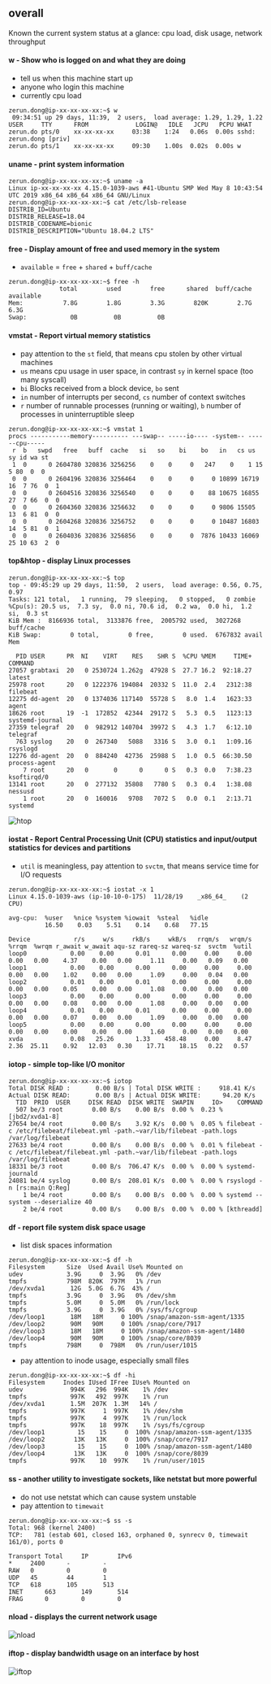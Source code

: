 ## overall
Known the current system status at a glance: cpu load, disk usage, network throughput

#### w - Show who is logged on and what they are doing
* tell us when this machine start up
* anyone who login this machine
* currently cpu load
```shell
zerun.dong@ip-xx-xx-xx-xx:~$ w
 09:34:51 up 29 days, 11:39,  2 users,  load average: 1.29, 1.29, 1.22
USER     TTY      FROM             LOGIN@   IDLE   JCPU   PCPU WHAT
zerun.do pts/0    xx-xx-xx-xx     03:38    1:24   0.06s  0.00s sshd: zerun.dong [priv]
zerun.do pts/1    xx-xx-xx-xx     09:30    1.00s  0.02s  0.00s w
```

#### uname - print system information
```shell
zerun.dong@ip-xx-xx-xx-xx:~$ uname -a
Linux ip-xx-xx-xx-xx 4.15.0-1039-aws #41-Ubuntu SMP Wed May 8 10:43:54 UTC 2019 x86_64 x86_64 x86_64 GNU/Linux
zerun.dong@ip-xx-xx-xx-xx:~$ cat /etc/lsb-release
DISTRIB_ID=Ubuntu
DISTRIB_RELEASE=18.04
DISTRIB_CODENAME=bionic
DISTRIB_DESCRIPTION="Ubuntu 18.04.2 LTS"
```

#### free - Display amount of free and used memory in the system
* `available` = `free` + `shared` + `buff/cache`
```shell
zerun.dong@ip-xx-xx-xx-xx:~$ free -h
              total        used        free      shared  buff/cache   available
Mem:           7.8G        1.8G        3.3G        820K        2.7G        6.3G
Swap:            0B          0B          0B
```

#### vmstat - Report virtual memory statistics
* pay attention to the `st` field, that means cpu stolen by other virtual machines
* `us` means cpu usage in user space, in contrast `sy` in kernel space (too many syscall)
* `bi` Blocks received from a block device, `bo` sent
* `in` number of interrupts per second, `cs` number of context switches
* `r` number of runnable processes (running or waiting), `b` number of processes in uninterruptible sleep
```shell
zerun.dong@ip-xx-xx-xx-xx:~$ vmstat 1
procs -----------memory---------- ---swap-- -----io---- -system-- ------cpu-----
 r  b   swpd   free   buff  cache   si   so    bi    bo   in   cs us sy id wa st
 1  0      0 2604780 320836 3256256    0    0     0   247    0    1 15  5 80  0  0
 0  0      0 2604196 320836 3256464    0    0     0     0 10899 16719 16  7 76  0  1
 0  0      0 2604516 320836 3256540    0    0     0    88 10675 16855 27  7 66  0  0
 0  0      0 2604360 320836 3256632    0    0     0     0 9806 15505 13  6 81  0  0
 0  0      0 2604268 320836 3256752    0    0     0     0 10487 16803 14  5 81  0  1
 0  0      0 2604036 320836 3256856    0    0     0  7876 10433 16069 25 10 63  2  0
```

#### top&htop - display Linux processes
```shell
zerun.dong@ip-xx-xx-xx-xx:~$ top
top - 09:45:29 up 29 days, 11:50,  2 users,  load average: 0.56, 0.75, 0.97
Tasks: 121 total,   1 running,  79 sleeping,   0 stopped,   0 zombie
%Cpu(s): 20.5 us,  7.3 sy,  0.0 ni, 70.6 id,  0.2 wa,  0.0 hi,  1.2 si,  0.3 st
KiB Mem :  8166936 total,  3133876 free,  2005792 used,  3027268 buff/cache
KiB Swap:        0 total,        0 free,        0 used.  6767832 avail Mem

  PID USER      PR  NI    VIRT    RES    SHR S  %CPU %MEM     TIME+ COMMAND
27057 grabtaxi  20   0 2530724 1.262g  47928 S  27.7 16.2  92:18.27 latest
25978 root      20   0 1222376 194084  20332 S  11.0  2.4   2312:38 filebeat
12275 dd-agent  20   0 1374036 117140  55728 S   8.0  1.4   1623:33 agent
18626 root      19  -1  172852  42344  29172 S   5.3  0.5   1123:13 systemd-journal
27359 telegraf  20   0  982912 140704  39972 S   4.3  1.7   6:12.10 telegraf
  763 syslog    20   0  267340   5088   3316 S   3.0  0.1   1:09.16 rsyslogd
12276 dd-agent  20   0  884240  42736  25988 S   1.0  0.5  66:30.50 process-agent
    7 root      20   0       0      0      0 S   0.3  0.0   7:38.23 ksoftirqd/0
13141 root      20   0  277132  35808   7780 S   0.3  0.4   1:38.08 nessusd
    1 root      20   0  160016   9708   7072 S   0.0  0.1   2:13.71 systemd
```
![htop](images/htop.jpg)

#### iostat - Report Central Processing Unit (CPU) statistics and input/output statistics for devices and partitions
* `util` is meaningless, pay attention to `svctm`, that means service time for I/O requests
```shell
zerun.dong@ip-xx-xx-xx-xx:~$ iostat -x 1
Linux 4.15.0-1039-aws (ip-10-10-0-175) 	11/28/19 	_x86_64_	(2 CPU)

avg-cpu:  %user   %nice %system %iowait  %steal   %idle
          16.50    0.03    5.51    0.14    0.68   77.15

Device            r/s     w/s     rkB/s     wkB/s   rrqm/s   wrqm/s  %rrqm  %wrqm r_await w_await aqu-sz rareq-sz wareq-sz  svctm  %util
loop0            0.00    0.00      0.01      0.00     0.00     0.00   0.00   0.00    4.37    0.00   0.00     1.11     0.00   0.09   0.00
loop1            0.00    0.00      0.00      0.00     0.00     0.00   0.00   0.00    1.02    0.00   0.00     1.09     0.00   0.04   0.00
loop2            0.01    0.00      0.01      0.00     0.00     0.00   0.00   0.00    0.05    0.00   0.00     1.08     0.00   0.00   0.00
loop3            0.00    0.00      0.00      0.00     0.00     0.00   0.00   0.00    0.08    0.00   0.00     1.08     0.00   0.00   0.00
loop4            0.01    0.00      0.01      0.00     0.00     0.00   0.00   0.00    0.07    0.00   0.00     1.09     0.00   0.00   0.00
loop5            0.00    0.00      0.00      0.00     0.00     0.00   0.00   0.00    0.00    0.00   0.00     1.60     0.00   0.00   0.00
xvda             0.08   25.26      1.33    458.48     0.00     8.47   2.36  25.11    0.92   12.03   0.30    17.71    18.15   0.22   0.57
```
#### iotop - simple top-like I/O monitor
```shell
zerun.dong@ip-xx-xx-xx-xx:~$ iotop
Total DISK READ :       0.00 B/s | Total DISK WRITE :     918.41 K/s
Actual DISK READ:       0.00 B/s | Actual DISK WRITE:      94.20 K/s
  TID  PRIO  USER     DISK READ  DISK WRITE  SWAPIN     IO>    COMMAND
  507 be/3 root        0.00 B/s    0.00 B/s  0.00 %  0.23 % [jbd2/xvda1-8]
27654 be/4 root        0.00 B/s    3.92 K/s  0.00 %  0.05 % filebeat -c /etc/filebeat/filebeat.yml -path.~var/lib/filebeat -path.logs /var/log/filebeat
27633 be/4 root        0.00 B/s    0.00 B/s  0.00 %  0.01 % filebeat -c /etc/filebeat/filebeat.yml -path.~var/lib/filebeat -path.logs /var/log/filebeat
18331 be/3 root        0.00 B/s  706.47 K/s  0.00 %  0.00 % systemd-journald
24081 be/4 syslog      0.00 B/s  208.01 K/s  0.00 %  0.00 % rsyslogd -n [rs:main Q:Reg]
    1 be/4 root        0.00 B/s    0.00 B/s  0.00 %  0.00 % systemd --system --deserialize 40
    2 be/4 root        0.00 B/s    0.00 B/s  0.00 %  0.00 % [kthreadd]
```

#### df - report file system disk space usage
* list disk spaces information
```shell
zerun.dong@ip-xx-xx-xx-xx:~$ df -h
Filesystem      Size  Used Avail Use% Mounted on
udev            3.9G     0  3.9G   0% /dev
tmpfs           798M  820K  797M   1% /run
/dev/xvda1       12G  5.0G  6.7G  43% /
tmpfs           3.9G     0  3.9G   0% /dev/shm
tmpfs           5.0M     0  5.0M   0% /run/lock
tmpfs           3.9G     0  3.9G   0% /sys/fs/cgroup
/dev/loop1       18M   18M     0 100% /snap/amazon-ssm-agent/1335
/dev/loop2       90M   90M     0 100% /snap/core/7917
/dev/loop3       18M   18M     0 100% /snap/amazon-ssm-agent/1480
/dev/loop4       90M   90M     0 100% /snap/core/8039
tmpfs           798M     0  798M   0% /run/user/1015
```
* pay attention to inode usage, especially small files
```shell
zerun.dong@ip-xx-xx-xx-xx:~$ df -hi
Filesystem     Inodes IUsed IFree IUse% Mounted on
udev             994K   296  994K    1% /dev
tmpfs            997K   492  997K    1% /run
/dev/xvda1       1.5M  207K  1.3M   14% /
tmpfs            997K     1  997K    1% /dev/shm
tmpfs            997K     4  997K    1% /run/lock
tmpfs            997K    18  997K    1% /sys/fs/cgroup
/dev/loop1         15    15     0  100% /snap/amazon-ssm-agent/1335
/dev/loop2        13K   13K     0  100% /snap/core/7917
/dev/loop3         15    15     0  100% /snap/amazon-ssm-agent/1480
/dev/loop4        13K   13K     0  100% /snap/core/8039
tmpfs            997K    10  997K    1% /run/user/1015
```

#### ss - another utility to investigate sockets, like netstat but more powerful
* do not use netstat which can cause system unstable
* pay attention to `timewait`
```shell
zerun.dong@ip-xx-xx-xx-xx:~$ ss -s
Total: 968 (kernel 2400)
TCP:   781 (estab 601, closed 163, orphaned 0, synrecv 0, timewait 161/0), ports 0

Transport Total     IP        IPv6
*	  2400      -         -
RAW	  0         0         0
UDP	  45        44        1
TCP	  618       105       513
INET	  663       149       514
FRAG	  0         0         0
```

#### nload - displays the current network usage
![nload](images/nload.jpg)

#### iftop - display bandwidth usage on an interface by host
![iftop](images/iftop.jpg)
